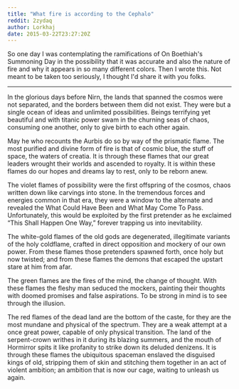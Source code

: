 ```yaml
---
title: "What fire is according to the Cephalo"
reddit: 2zydaq
author: Lorkhaj
date: 2015-03-22T23:27:20Z
---
```


So one day I was contemplating the ramifications of On Boethiah's Summoning Day in the possibility that it was accurate and also the nature of fire and why it appears in so many different colors. Then I wrote this. Not meant to be taken too seriously, I thought I'd share it with you folks.

---

In the glorious days before Nirn, the lands that spanned the cosmos were not separated, and the borders between them did not exist. They were but a single ocean of ideas and unlimited possibilities. Beings terrifying yet beautiful and with titanic power swam in the churning seas of chaos, consuming one another, only to give birth to each other again.

May he who recounts the Aurbis do so by way of the prismatic flame. The most purified and divine form of fire is that of cosmic blue, the stuff of space, the waters of creatia. It is through these flames that our great leaders wrought their worlds and ascended to royalty. It is within these flames do our hopes and dreams lay to rest, only to be reborn anew.

The violet flames of possibility were the first offspring of the cosmos, chaos written down like carvings into stone. In the tremendous forces and energies common in that era, they were a window to the alternate and revealed the What Could Have Been and What May Come To Pass. Unfortunately, this would be exploited by the first pretender as he exclaimed “This Shall Happen One Way,” forever trapping us into inevitability. 

The white-gold flames of the old gods are degenerated, illegitimate variants of the holy coldflame, crafted in direct opposition and mockery of our own power. From these flames those pretenders spawned forth, once holy but now twisted; and from these flames the demons that escaped the upstart stare at him from afar.

The green flames are the fires of the mind, the change of thought. With these flames the fleshy man seduced the mockers, painting their thoughts with doomed promises and false aspirations. To be strong in mind is to see through the illusion.

The red flames of the dead land are the bottom of the caste, for they are the most mundane and physical of the spectrum. They are a weak attempt at a once great power, capable of only physical transition. The land of the serpent-crown writhes in it during its blazing summers, and the mouth of Hormirror spits it like profanity to strike down its deluded denizens. It is through these flames the ubiquitous spaceman enslaved the disguised kings of old, stripping them of skin and stitching them together in an act of violent ambition; an ambition that is now our cage, waiting to unleash us again.


